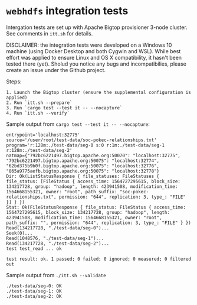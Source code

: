 # `webhdfs` integration tests

Intergation tests are set up with Apache Bigtop provisioner 3-node cluster. See comments in `itt.sh` for details.

DISCLAIMER: the integration tests were developed on a Windows 10 machine (using Docker Desktop and both Cygwin and WSL). While best
effort was applied to ensure Linux and OS X compatibility, it hasn't been tested there (yet). Sholud you notice any bugs and incompatibilies, please create an issue under the Github project.

Steps:

    1. Launch the Bigtop cluster (ensure the supplemental configuration is applied)
    2. Run `itt.sh --prepare`
    3. Run `cargo test --test it -- --nocapture`
    4. Run `itt.sh --verify`

Sample output from `cargo test --test it -- --nocapture`:

```
entrypoint='localhost:32775'
source='/user/root/test-data/soc-pokec-relationships.txt'
program='r:128m:./test-data/seg-0 s:0 r:1m:./test-data/seg-1 r:128m:./test-data/seg-2'
natmap={"792bc6221497.bigtop.apache.org:50070": "localhost:32775", "792bc6221497.bigtop.apache.org:50075": "localhost:32774", "62bd375b9b0f.bigtop.apache.org:50075": "localhost:32776", "865a9775aefb.bigtop.apache.org:50075": "localhost:32778"}
Dir: Ok(ListStatusResponse { file_statuses: FileStatuses { file_status: [FileStatus { access_time: 1564727295615, block_size: 134217728, group: "hadoop", length: 423941508, modification_time: 1564668155321, owner: "root", path_suffix: "soc-pokec-relationships.txt", permission: "644", replication: 3, type_: "FILE" }] } })
Stat: Ok(FileStatusResponse { file_status: FileStatus { access_time: 1564727295615, block_size: 134217728, group: "hadoop", length: 423941508, modification_time: 1564668155321, owner: "root", path_suffix: "", permission: "644", replication: 3, type_: "FILE" } })
Read(134217728, "./test-data/seg-0")...
Seek(0)...
Read(1048576, "./test-data/seg-1")...
Read(134217728, "./test-data/seg-2")...
test test_read ... ok

test result: ok. 1 passed; 0 failed; 0 ignored; 0 measured; 0 filtered out
```

Sample output from `./itt.sh --validate`

```
./test-data/seg-0: OK
./test-data/seg-1: OK
./test-data/seg-2: OK
```